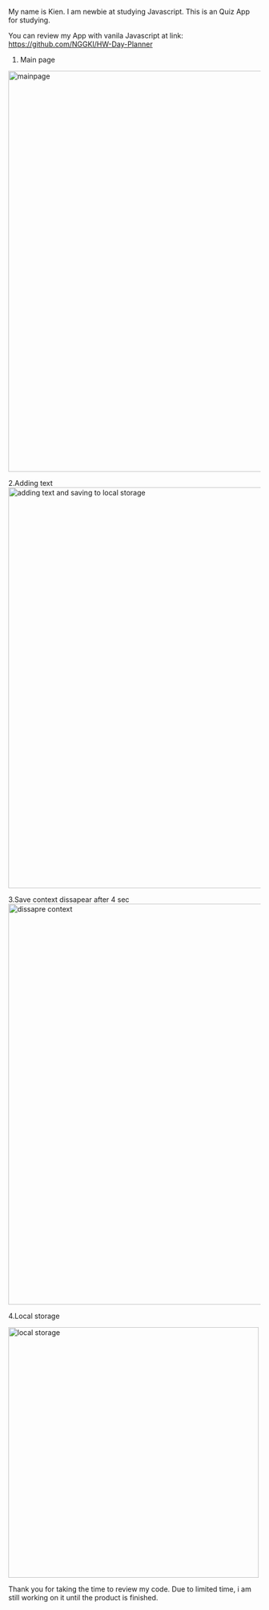 My name is Kien. I am newbie at studying Javascript. This is an Quiz App for studying.

You can review my App with vanila Javascript at link: https://github.com/NGGKI/HW-Day-Planner

1. Main page
<img width="800" alt="mainpage" src="https://user-images.githubusercontent.com/99234927/155922791-e050ed88-6470-4154-8886-da3ce60dc69a.PNG">

2.Adding text 
<img width="800" alt="adding text and saving to local storage" src="https://user-images.githubusercontent.com/99234927/155922798-cdf5d468-16b1-437a-91f7-66dd58852a98.PNG">

3.Save context dissapear after 4 sec
<img width="800" alt="dissapre context" src="https://user-images.githubusercontent.com/99234927/155922801-56db350e-09d0-45dd-8221-7fe292829884.PNG">

4.Local storage

<img width="500" alt="local storage" src="https://user-images.githubusercontent.com/99234927/155922802-60f50108-79ef-4f1d-a436-7901a99d4360.PNG">

Thank you for taking the time to review my code. Due to limited time, i am still working on it until the product is finished.
